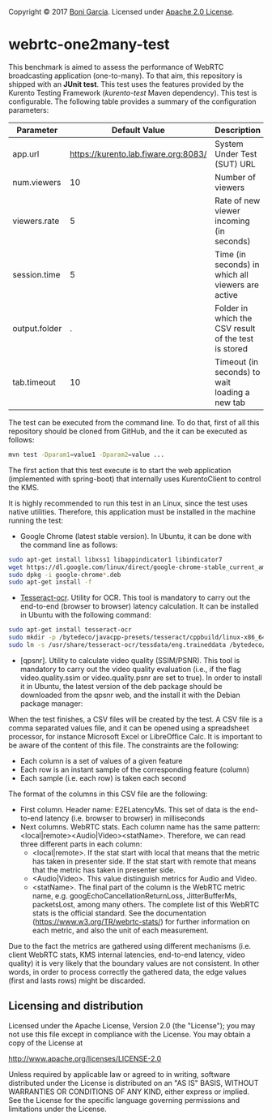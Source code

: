 Copyright © 2017 [Boni Garcia]. Licensed under [Apache 2.0 License].

webrtc-one2many-test
====================

This benchmark is aimed to assess the performance of WebRTC broadcasting application (one-to-many). To that aim, this repository is shipped with an **JUnit test**. This test uses the features provided by the Kurento Testing Framework (*kurento-test* Maven dependency). This test is configurable. The following table provides a summary of the configuration parameters:

| Parameter                   | Default Value                         | Description                                           |
|-----------------------------|---------------------------------------|-------------------------------------------------------|
| app.url                     | https://kurento.lab.fiware.org:8083/  | System Under Test (SUT) URL                           |
| num.viewers                 | 10                                    | Number of viewers                                     |
| viewers.rate                | 5                                     | Rate of new viewer incoming (in seconds)              |
| session.time                | 5                                     | Time (in seconds) in which all viewers are active     |
| output.folder               | .                                     | Folder in which the CSV result of the test is stored  |
| tab.timeout                 | 10                                    | Timeout (in seconds) to wait loading a new tab        |

The test can be executed from the command line. To do that, first of all this repository should be cloned from GitHub, and the it can be executed as follows:

```bash
mvn test -Dparam1=value1 -Dparam2=value ...
```

The first action that this test execute is to start the web application (implemented with spring-boot) that internally uses KurentoClient to control the KMS.

It is highly recommended to run this test in an Linux, since  the test uses native utilities. Therefore, this application must be installed in the machine running the test:

- Google Chrome (latest stable version). In Ubuntu, it can be done with the command line as follows:

```bash
sudo apt-get install libxss1 libappindicator1 libindicator7
wget https://dl.google.com/linux/direct/google-chrome-stable_current_amd64.deb
sudo dpkg -i google-chrome*.deb
sudo apt-get install -f
```
- [Tesseract-ocr]. Utility for OCR. This tool is mandatory to carry out the end-to-end (browser to browser) latency calculation. It can be installed in Ubuntu with the following command:

```bash
sudo apt-get install tesseract-ocr
sudo mkdir -p /bytedeco/javacpp-presets/tesseract/cppbuild/linux-x86_64/share/tessdata/
sudo ln -s /usr/share/tesseract-ocr/tessdata/eng.traineddata /bytedeco/javacpp-presets/tesseract/cppbuild/linux-x86_64/share/tessdata/eng.traineddata
```
- [qpsnr]. Utility to calculate video quality (SSIM/PSNR). This tool is mandatory to carry out the video quality evaluation (i.e., if the flag video.quality.ssim or video.quality.psnr are set to true). In order to install it in Ubuntu, the latest version of the deb package should be downloaded from the qpsnr web, and the install it with the Debian package manager:

When the test finishes, a CSV files will be created by the test. A CSV file is a comma separated values file, and it can be opened using a spreadsheet processor, for instance Microsoft Excel or LibreOffice Calc. It is important to be aware of the content of this file. The constraints are the following:

- Each column is a set of values of a given feature
- Each row is an instant sample of the corresponding feature (column)
- Each sample (i.e. each row) is taken each second

The format of the columns in this CSV file are the following:

- First column. Header name: E2ELatencyMs. This set of data is the end-to-end latency (i.e. browser to browser) in milliseconds
- Next columns. WebRTC stats. Each column name has the same pattern: \<local|remote\>\<Audio|Video\>\<statName\>. Therefore, we can read three different parts in each column:
	- \<local|remote\>. If the stat start with local that means that the metric has taken in presenter side. If the stat start with remote that means that the metric has taken in presenter side.
	- \<Audio|Video\>. This value distinguish metrics for Audio and Video.
	- \<statName\>. The final part of the column is the WebRTC metric name, e.g. googEchoCancellationReturnLoss, JitterBufferMs, packetsLost, among many others. The complete list of this WebRTC stats is the official standard. See the documentation (https://www.w3.org/TR/webrtc-stats/) for further information on each metric, and also the unit of each measurement.

Due to the fact the metrics are gathered using different mechanisms (i.e. client WebRTC stats, KMS internal latencies, end-to-end latency, video quality) it is very likely that the boundary values are not consistent. In other words, in order to process correctly the gathered data, the edge values (first and lasts rows) might be discarded.

Licensing and distribution
--------------------------

Licensed under the Apache License, Version 2.0 (the "License");
you may not use this file except in compliance with the License.
You may obtain a copy of the License at

  http://www.apache.org/licenses/LICENSE-2.0

Unless required by applicable law or agreed to in writing, software
distributed under the License is distributed on an "AS IS" BASIS,
WITHOUT WARRANTIES OR CONDITIONS OF ANY KIND, either express or implied.
See the License for the specific language governing permissions and
limitations under the License.


[Apache 2.0 License]: http://www.apache.org/licenses/LICENSE-2.0
[Tesseract-ocr]: https://github.com/tesseract-ocr
[Boni Garcia]: http://bonigarcia.github.io/
